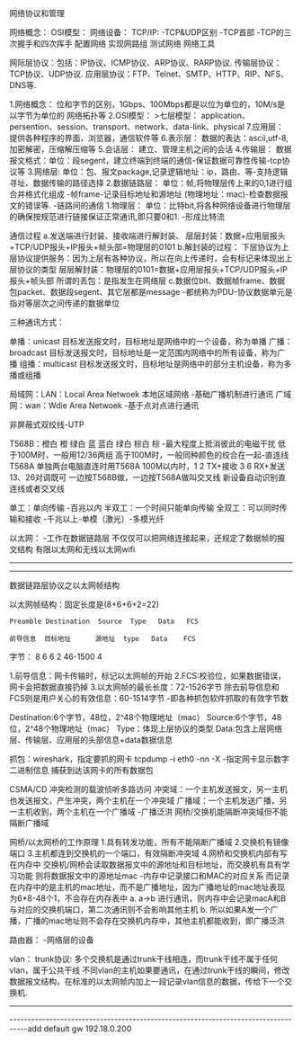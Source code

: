 
网络协议和管理

网络概念：
OSI模型：
网络设备：
TCP/IP: -TCP&UDP区别 -TCP首部 -TCP的三次握手和四次挥手 
配置网络
实现网路组
测试网络
网络工具


网际层协议：包括：IP协议、ICMP协议、ARP协议、RARP协议.
传输层协议：TCP协议、UDP协议.
应用层协议：FTP、Telnet、SMTP、HTTP、RIP、NFS、DNS等.

1.网络概念：
    位和字节的区别，1Gbps、100Mbps都是以位为单位的，10M/s是以字节为单位的
    网络拓扑等
2.OSI模型：
    >七层模型：
    application、persention、session、transport、network、data-link、physical
    7.应用层： 提供各种程序的界面，浏览器，通信软件等 
    6.表示层： 数据的表达：ascii,utf-8,加密解密，压缩解压缩等
    5.会话层： 建立、管理主机之间的会话
    4.传输层： 数据报文格式：单位：段segent，建立终端到终端的通信-保证数据可靠性传输-tcp协议等
    3.网络层: 单位：包、报文package,记录逻辑地址：ip，路由、等-支持逻辑寻址、数据传输的路径选择
    2.数据链路层： 单位：帧,将物理层传上来的0,1进行组合并格式化组成 -帧frame-记录目标地址和源地址 (物理地址：mac)-检查数据报文的错误等. -链路间的通信
    1.物理层： 单位：比特bit,将各种网络设备进行物理层的确保按规范进行链接保证正常通讯,即只要0和1. -形成比特流

通信过程
a.发送端进行封装、接收端进行解封装、
  层层封装：数据+应用层报头+TCP/UDP报头+IP报头+帧头部=物理层的0101
b.解封装的过程：
  下层协议为上层协议提供服务：因为上层有各种协议，所以在向上传递时，会有标记来体现出上层协议的类型
  层层解封装：物理层的0101=数据+应用层报头+TCP/UDP报头+IP报头+帧头部 
   所谓的丢包：是指发生在网络层
c.数据位bit、数据帧frame、数据包packet、数据段segent、其它层都是message -都统称为PDU-协议数据单元是指对等层次之间传递的数据单位


三种通讯方式：

单播：unicast
    目标发送报文时，目标地址是网络中的一个设备，称为单播
广播：broadcast
    目标发送报文时，目标地址是一定范围内网络中的所有设备，称为广播
组播：multicast
    目标发送报文时，目标地址是网络中的部分主机设备，称为多播或组播

局域网：LAN：Local Area Netwoek 本地区域网络 -基础广播机制进行通讯
广域网：wan：Wdie  Area Netwoek -基于点对点进行通讯

非屏蔽式双绞线-UTP

T568B：橙白 橙 绿白 蓝 蓝白 绿白 棕白 棕 -最大程度上抵消彼此的电磁干扰
      低于100M时，一般用12/36两组 高于100M时，一般同种颜色的绞合在一起-直连线
T568A
      单独两台电脑直连时用T568A
      100M以内时，1 2 TX+接收 3 6 RX+发送 13、26对调既可 一边按T568B做，一边按T568A做叫交叉线
      新设备自动识别直连线或者交叉线


单工：单向传输 -百兆以内
半双工：一个时间只能单向传输
全双工：可以同时传输和接收 -千兆以上-单模（激光）-多模光纤


以太网： -工作在数据链路层
   不仅仅可以把网络连接起来，还规定了数据帧的报文结构
   有限以太网和无线以太网wifi

-----------------------------------------------------------------------------------
-----------------------------------------------------------------------------------

数据链路层协议之以太网帧结构

以太网帧结构：固定长度是(8+6+6+2=22)
   
    Preamble Destination  Source  Type   Data   FCS

    前导信息  目标地址      源地址  type   Data    FCS

字节：  8         6           6      2   46-1500   4

1.前导信息：网卡传输时，标记以太网帧的开始
2.FCS:校验位，如果数据错误，网卡会把数据直接扔掉
3.以太网帧的最长长度：72-1526字节
  除去前导信息和FCS则是用户关心的有效信息：60-1514字节 -即各种抓包软件抓取的有效字节数

Destination:6个字节，48位，2^48个物理地址（mac）
Source:6个字节，48位，2^48个物理地址（mac）
Type：体现上层协议的类型
Data:包含上层网络层、传输层、应用层的头部信息+data数据信息

抓包：wireshark，指定要抓的网卡
tcpdump -i eth0 -nn -X  -指定网卡显示数字二进制信息 捕获到达该网卡的所有数据包


CSMA/CD 冲突检测的载波侦听多路访问
冲突域：一个主机发送报文，另一主机也发送报文，产生冲突，两个主机在一个冲突域
广播域：一个主机发送广播，另一主机收到，两个主机在一个广播域  -广播泛洪
网桥/交换机能隔断冲突域但不能隔断广播域

网桥/以太网桥的工作原理
1.具有转发功能，所有不能隔断广播域
2.交换机有镜像端口
3.主机都连到交换机的一个端口，有效隔断冲突域
4.网桥和交换机内部有写在内存中
    交换机/网桥会读取数据报文中的源地址和目标地址，而交换机有具有学习功能
    则将数据报文中的源地址mac -内存中记录接口和MAC的对应关系
  而记录在内存中的是主机的mac地址，而不是广播地址，因为广播地址的mac地址表现为6*8-48个1，不会存在内存表中
   a. a->b 进行通讯，则内存中会记录macA和B与对应的交换机端口，第二次通讯则不会影响其他主机
   b. 所以如果A发一个广播，广播的mac地址则不会存在交换机内存中，其他主机都能收到，即广播泛洪

路由器： -网络层的设备

vlan：
trunk协议:
  多个交换机是通过trunk干线相连，而trunk干线不属于任何vlan，属于公共干线
  不同vlan的主机如果要通讯，在通过trunk干线的瞬间，修改数据报文结构，在标准的以太网帧内加上一段记录vlan信息的数据，传给下一个交换机.
  

-----------------------------------------------------------------------------------
-----------------------------------------------------------------------------------add default gw 192.18.0.200

